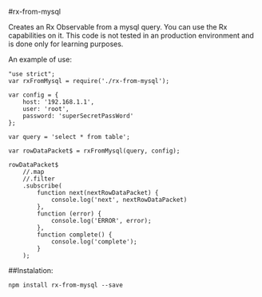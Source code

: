 #rx-from-mysql

Creates an Rx Observable from a mysql query.
You can use the Rx capabilities on it. 
This code is not tested in an production environment and is 
done only for learning purposes. 

An example of use:

```
"use strict";
var rxFromMysql = require('./rx-from-mysql');

var config = {
    host: '192.168.1.1',
    user: 'root',
    password: 'superSecretPassWord'
};

var query = 'select * from table';

var rowDataPacket$ = rxFromMysql(query, config);

rowDataPacket$
    //.map
    //.filter
    .subscribe(
        function next(nextRowDataPacket) {
            console.log('next', nextRowDataPacket)
        },
        function (error) {
            console.log('ERROR', error);
        },
        function complete() {
            console.log('complete');
        }
    );
```

##Instalation:

```
npm install rx-from-mysql --save
```
